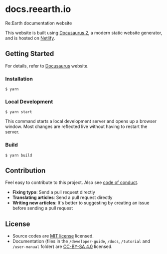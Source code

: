 # docs.reearth.io

Re:Earth documentation website

This website is built using [Docusaurus 2](https://docusaurus.io/), a modern static website generator, and is hosted on [Netlify](https://netlify.com).

## Getting Started

For details, refer to [Docusaurus](https://docusaurus.io/) website.

### Installation

```
$ yarn
```

### Local Development

```
$ yarn start
```

This command starts a local development server and opens up a browser window. Most changes are reflected live without having to restart the server.

### Build

```
$ yarn build
```

## Contribution

Feel easy to contribute to this project. Also see [code of conduct](CODE_OF_CONDUCT.md).

- **Fixing typo**: Send a pull request directly
- **Translating articles**: Send a pull request directly
- **Writing new articles**: It's better to suggesting by creating an issue before sending a pull request

## License

- Source codes are [MIT license](LICENSE) licensed.
- Documentation (files in the `/developer-guide`, `/docs`, `/tutorial` and `/user-manual` folder) are [CC-BY-SA 4.0](LICENSE-docs) licensed.
